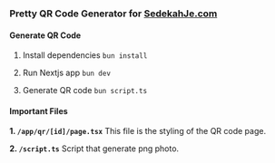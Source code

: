 ### Pretty QR Code Generator for [SedekahJe.com](https://sedekahje.com)

#### Generate QR Code

1. Install dependencies
   `bun install`

2. Run Nextjs app
   `bun dev`

3. Generate QR code
   `bun script.ts`

#### Important Files

**1. `/app/qr/[id]/page.tsx`**
This file is the styling of the QR code page.

**2. `/script.ts`**
Script that generate png photo.

